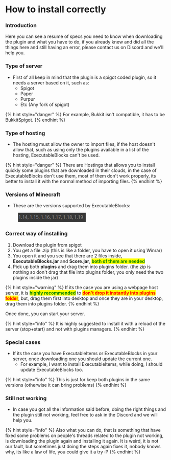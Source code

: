 # How to install correctly

### Introduction

Here you can see a resume of specs you need to know when downloading the plugin and what you have to do, if you already knew and did all the things here and still having an error, please contact us on Discord and we'll help you.

### Type of server

* First of all keep in mind that the plugin is a spigot coded plugin, so it needs a server based on it, such as:
  * Spigot
  * Paper
  * Purpur
  * Etc (Any fork of spigot)

{% hint style="danger" %}
For example, Bukkit isn't compatible, it has to be BukkitSpigot.
{% endhint %}

### Type of hosting

* The hosting must allow the owner to import files, if the host doesn't allow that, such as using only the plugins available in a list of the hosting, ExecutableBlocks can't be used.

{% hint style="danger" %}
There are Hostings that allows you to install quickly some plugins that are downloaded in their clouds, in the case of ExecutableBlocks don't use them, most of them don't work properly, its better to install it with the normal method of importing files.
{% endhint %}

### Versions of Minecraft

* These are the versions supported by ExecutableBlocks:

<figure><img src="../../../../.gitbook/assets/image (93).png" alt=""><figcaption></figcaption></figure>

### Correct way of installing

1. Download the plugin from spigot
2. You get a file .zip (this is like a folder, you have to open it using Winrar)
3. You open it and you see that there are 2 files inside, **ExecutableBlocks.jar** and **Score.jar**, <mark style="color:green;">**both of them are needed**</mark>
4. Pick up both **plugins** and drag them into plugins folder. (the zip is nothing so don't drag that file into plugins folder, you only need the two plugins inside the jar)

{% hint style="warning" %}
If its the case you are using a webpage host server, it is <mark style="color:green;">**highly recommended**</mark> to <mark style="color:red;">**don't drop it instantly into plugins folder**</mark>, but, drag them first into desktop and once they are in your desktop, drag them into plugins folder.
{% endhint %}

Once done, you can start your server.

{% hint style="info" %}
It is highly suggested to install it with a reload of the server (stop+start) and not with plugins managers.
{% endhint %}

### Special cases

* If its the case you have ExecutableItems or ExecutableBlocks in your server, once downloading one you should update the current one.
  * For example, I want to install ExecutableItems, while doing, I should update ExecutableBlocks too.

{% hint style="info" %}
This is just for keep both plugins in the same versions (otherwise it can bring problems)
{% endhint %}

### Still not working

* In case you got all the information said before, doing the right things and the plugin still not working, feel free to ask in the Discord and we will help you.

{% hint style="info" %}
Also what you can do, that is something that have fixed some problems on people's threads related to the plugin not working, is downloading the plugin again and installing it again. It is weird, it is not our fault, but sometimes just doing the steps again fixes it, nobody knows why, its like a law of life, you could give it a try :P
{% endhint %}

